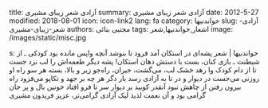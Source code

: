 title: آزادی  شعر زیبای مشیری
summary: آزادی  شعر زیبای مشیری
date: 2012-5-27
modified: 2018-08-01
icon:  icon-link2
lang: fa
category: خواندنیها
slug: آزادی-شعر-زیبای-مشیری
authors: مجتبی بنائی
tags: اشعار,خواندنیها,شعر
image: /images/static/misc.jpg

s: خواندنیها | شعر پشه‌ای در استکان آمد فرود  تا بنوشد آنچه واپس مانده بود  کودکی ـ از شیطنت ـ بازی کنان،  بست با دستش دهان استکان!    پشه دیگر طعمه‌اش را لب نزد  جست تا از دام کودک وا رهد  خشک لب، می‌گشت، حیران، راه‌جو  زیر و بالا، بسته هر سو راه او  روزنی می‌جست در دیوار و در  تا به آزادی رسد بار دگر  هر چه بر جهد و تکاپو می‌فزود  راه بیرون رفتن از چاهش نبود  آنقدر کوبید بر دیوار سر  تا فرو افتاد خونین بال و پر  جان گرامی بود و آن نعمت لذیذ  لیک آزادی گرامی‌تر، عزیز  فریدون مشیری